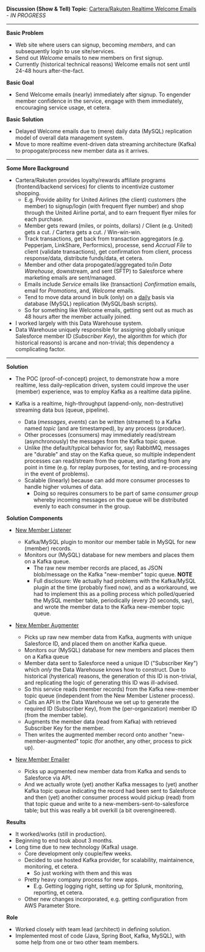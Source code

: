 **Discussion (Show & Tell) Topic**: <ins>Cartera/Rakuten Realtime Welcome Emails</ins> - _IN PROGRESS_

---

**Basic Problem**
* Web site where users can signup, becoming _members_, and can subsequently login to use site/services.
* Send out _Welcome_ emails to new members on first signup.
* Currently (historical technical reasons) Welcome emails not sent until 24-48 hours after-the-fact.

**Basic Goal**
* Send Welcome emails (nearly) immediately after signup.
  To engender member confidence in the service, engage with them immediately, encouraging service usage, et cetera.  

**Basic Solution**

* Delayed Welcome emails due to (mere) daily data (MySQL) replication model of overall data management system.
* Move to more realtime event-driven data streaming architecture (Kafka) to propogate/process new member data as it arrives.

---

**Some More Background**

* Cartera/Rakuten provides loyalty/rewards affiliate programs (frontend/backend services) for clients to incentivize customer shopping.
  - E.g. Provide ability for United Airlines (the client) customers (the member) to signup/login (with frequent flyer number)
    and shop through the United Airline portal, and to earn frequent flyer miles for each purchase.
  - Member gets reward (miles, or points, dollars) / Client (e.g. United) gets a cut. / Cartera gets a cut. / Win-win-win.
  - Track transactions, get back from transaction aggregators (e.g. Pepperjam, LinkShare, Performics),
    processe, send _Accrual File_ to client (validate transactions), get confirmation from client, process response/data, distribute funds/data, et cetera.
  - Member and other data propogated/aggregated to/in _Data Warehouse_, downstream, and sent (SFTP) to Salesforce where marketing emails are sent/managed.
  - Emails include _Service_ emails like (transaction) _Confirmation_ emails, email for _Promotions_, and, _Welcome_ emails.
  - Tend to move data around in bulk (only) on a <ins>daily</ins> basis via database (MySQL) replication (MySQL/bash scripts).
  - So for something like Welcome emails, getting sent out as much as 48 hours after the member actually joined.
* I worked largely with this Data Warehouse system.
* Data Warehouse uniquely responsible for assigning globally unique Salesforce member ID (_Subscriber Key_),
  the algorithm for which (for historical reasons) is arcane and non-trivial; this dependency a complicating factor.

---

**Solution**

- The POC (proof-of-concept) project, to demonstrate how a more realtime, less daily-replication driven,
  system could improve the user (member) experience, was to employ Kafka as a realtime data pipline.

- Kafka is a realtime, high-throughput (append-only, non-destrutive) streaming data bus (queue, pipeline).
  - Data (_messages_, _events_) can be written (streamed) to a Kafka named _topic_ (and are timestamped), by any process (producer).
  - Other processes (consumers) may immediately read/stream (asynchronously) the messages from the Kafka topic queue.
  - Unlike (the default/typical behavior for, say) RabbitMQ, messages are "durable" and stay on the Kafka queue,
    so multiple independent processes can read/stream from the queue, and starting from any point in time (e.g. for replay purposes,
    for testing, and re-processing in the event of problems).
  - Scalable (linearly) because can add more consumer processes to handle higher volumes of data.
    - Doing so requires consumers to be part of same _consumer group_ whereby incoming messages on the queue
      will be distributed evenly to each consumer in the group.

**Solution Components**

- <ins>New Member Listener</ins>
  - Kafka/MySQL plugin to monitor our member table in MySQL for new (member) records.
  - Monitors our (MySQL) database for new members and places them on a Kafka queue.
    - The raw new member records are placed, as JSON blob/message on the Kafka "new-member" topic queue.
    **NOTE**
    - Full disclosure: We actually had problems with the Kafka/MySQL plugin at the time (probably fixed now),
      and as a workaround, we had to implement this as a polling process which polled/queried the MySQL member table,
      periodically (every 20 seconds, say), and wrote the member data to the Kafka new-member topic queue.

- <ins>New Member Augmenter</ins>
  - Picks up raw new member data from Kafka, augments with unique Salesforce ID, and placed them on another Kafka queue.
  - Monitors our (MySQL) database for new members and places them on a Kafka queue
  - Member data sent to Salesforce need a unique ID ("Subscriber Key") which *only* the Data Warehouse
    knows how to construct. Due to historical (hysterical) reasons, the generation of this ID is non-trivial,
    and replicating the logic of generating this ID was ill-advised.
  - So this service reads (member records) from the Kafka new-member topic queue (independent from the New Member Listener process).
  - Calls an API in the Data Warehouse we set up to generate the required ID (Subscriber Key),
    from the (per-organization) member ID (from the member table).
  - Augments the member data (read from Kafka) with retrieved Subscriber Key for the member.
  - Then writes the augmented member record onto another "new-member-augmented" topic (for another, any other, process to pick up).

- <ins>New Member Emailer</ins>
  - Picks up augmented new member data from Kafka and sends to Salesforce via API.
  - And we actually wrote (yet) another Kafka messages to (yet) another Kafka topic queue indicating the record had been sent to Salesforce
    and then (yet) another consumer process would pickup (read) from that topic queue and write to a new-members-sent-to-salesforce table;
    but this was really a bit overkill (a bit overengineered).

**Results**
- It worked/works (still in production).
- Beginning to end took about 3 months.
- Long time due to new technology (Kafka) usage.
  - Core development only couple/few weeks.
  - Decided to use hosted Kafka provider, for scalability, maintainence, monitoring, et cetera.
    - So just working with them and this was  
  - Pretty heavy company process for new apps.
    - E.g. Getting logging right, setting up for Splunk, monitoring, reporting, et cetera.
  - Other new changes incorporated, e.g. getting configuration from AWS Parameter Store.

**Role**
- Worked closely with team lead (architect) in defining solution.
- Implemented most of code (Java, Spring Boot, Kafka, MySQL), with some help from one or two other team members.
